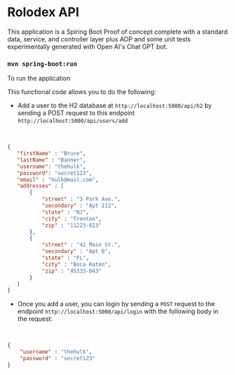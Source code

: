# Rolodex API
This application is a Spiring Boot Proof of concept complete with a standard data, service, and controller layer plus AOP and some unit tests experimentally generated with Open AI's Chat GPT bot.

### `mvn spring-boot:run`
To run the application

This functional code allows you to do the following:

- Add a user to the H2 database at `http://localhost:5000/api/h2` by sending a POST request to this endpoint `http://localhost:5000/api/users/add`
 
 <br>
 
 ```json
 {
    "firstName" : "Bruce",
    "lastName" : "Banner",
    "username": "thehulk",
    "password": "secret123",
    "email" : "hulk@mail.com",
    "addresses" : [
        {
            "street" : "3 Park Ave.",
            "secondary" : "Apt 212",
            "state" : "NJ",
            "city" : "Trenton",
            "zip" : "11223-023"
        },
        {
            "street" : "42 Main St.",
            "secondary" : "Apt B",
            "state" : "FL",
            "city" : "Boca Raton",
            "zip" : "45333-043"
        }
    ]
}
```

- Once you add a user, you can login by sending a `POST` request to the endpoint `http://localhost:5000/api/login` with the following body in the request:

<br>

```json
{
    "username" : "thehulk",
    "password" : "secret123"
}
```
